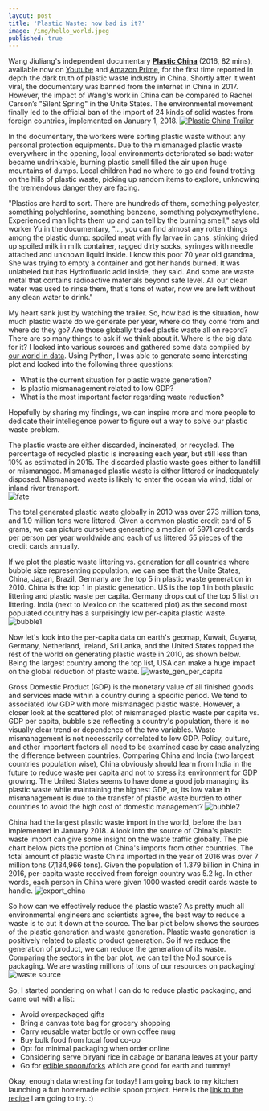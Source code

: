 ```yaml
---
layout: post
title: 'Plastic Waste: how bad is it?'
image: /img/hello_world.jpeg
published: true
---
```

Wang Jiuliang's independent documentary [**Plastic China**](https://www.youtube.com/watch?v=OJrVYB15aFA) 
(2016, 82 mins), available now on [Youtube](http://www.youtube.com) and [Amazon Prime](https://www.amazon.com/Prime-Video/), for the first time reported in depth the dark truth of plastic waste industry in China. Shortly after it went viral, the documentary was banned from the internet in China in 2017. However, the impact of Wang's work in China can be compared to Rachel Carson’s "Silent Spring" in the Unite States. The environmental movement finally led to the official ban of the import of 24 kinds of solid wastes from foreign countries, implemented on January 1, 2018. 
[![Plastic China Trailer](https://img.youtube.com/vi/OJrVYB15aFA/0.jpg)](https://www.youtube.com/watch?v=OJrVYB15aFA) 

In the documentary, the workers were sorting plastic waste without any personal protection equipments. Due to the mismanaged plastic waste everywhere in the opening, local environments deteriorated so bad: water became undrinkable, burning plastic smell filled the air upon huge mountains of dumps. Local children had no where to go and found trotting on the hills of plastic waste, picking up random items to explore, unknowing the tremendous danger they are facing. 

"Plastics are hard to sort. There are hundreds of them, something polyester, something polychlorine, something benzene, something polyoxymethylene. Experienced man lights them up and can tell by the burning smell," says old worker Yu in the documentary, "..., you can find almost any rotten things among the plastic dump: spoiled meat with fly larvae in cans, stinking dried up spoiled milk in milk container, ragged dirty socks, syringes with needle attached and unknown liquid inside. I know this poor 70 year old grandma, She was trying to empty a container and got her hands burned. It was unlabeled but has Hydrofluoric acid inside, they said. And some are waste metal that contains radioactive materials beyond safe level. All our clean water was used to rinse them, that's tons of water, now we are left without any clean water to drink." 

My heart sank just by watching the trailer. So, how bad is the situation, how much plastic waste do we generate per year, where do they come from and where do they go? Are those globally traded plastic waste all on record? There are so many things to ask if we think about it. Where is the big data for it? I looked into various sources and gathered some data compiled by [our world in data](https://ourworldindata.org/). Using Python, I was able to generate some interesting plot and looked into the following three questions:

- What is the current situation for plastic waste generation?
- Is plastic mismanagement related to low GDP?
- What is the most important factor regarding waste reduction?

Hopefully by sharing my findings, we can inspire more and more people to dedicate their intellegence power to figure out a way to solve our plastic waste problem. 

The plastic waste are either discarded, incinerated, or recycled. The percentage of recycled plastic is increasing each year, but still less than 10% as estimated in 2015. The discarded plastic waste goes either to landfill or mismanaged. Mismanaged plastic waste is either littered or inadequately disposed. Mismanaged waste is likely to enter the ocean via wind, tidal or inland river transport.  
![fate](https://github.com/qianjing2020/qianjing2020.github.io/raw/master/plots/plastic_waste/plot_bar_plastic_fate.png)

The total generated plastic waste globally in 2010 was over 273 million tons, and 1.9 million tons were littered. Given a common plastic credit card of 5 grams, we can picture ourselves generating a median of 5971 credit cards per person per year worldwide and each of us littered 55 pieces of the credit cards annually.   

If we plot the plastic waste littering vs. generation for all countries where bubble size representing population, we can see that the Unite States, China, Japan, Brazil, Germany are the top 5 in plastic waste generation in 2010. China is the top 1 in plastic generation. US is the top 1 in both plastic littering and plastic waste per capita. Germany drops out of the top 5 list on littering. India (next to Mexico on the scattered plot) as the second most populated country has a surprisingly low per-capita plastic waste. 
![bubble1](https://github.com/qianjing2020/qianjing2020.github.io/raw/master/plots/plastic_waste/plot_bubble_generation_litter_popu.png)

Now let's look into the per-capita data on earth's geomap, Kuwait, Guyana, Germany, Netherland, Ireland, Sri Lanka, and the United States topped the rest of the world on generating plastic waste in 2010, as shown below. Being the largest country among the top list, USA can make a huge impact on the global reduction of plastc waste.
![waste_gen_per_capita](https://github.com/qianjing2020/qianjing2020.github.io/raw/master/plots/plastic_waste/plot_choropleth_waste_generation_per_capita.png)

Gross Domestic Product (GDP) is the monetary value of all finished goods and services made within a country during a specific period. We tend to associated low GDP with more mismanaged plastic waste. However, a closer look at the scattered plot of mismanaged plastic waste per capita vs. GDP per capita, bubble size reflecting a country's population, there is no visually clear trend or  dependence of the two variables. Waste mismanagement is not necessarily correlated to low GDP. Policy, culture, and other important factors all need to be examined case by case analyzing the difference between countries. Comparing China and India (two largest countries population wise), China obviously should learn from India in the future to reduce waste per capita and not to stress its environment for GDP growing. The United States seems to have done a good job managing its plastic waste while maintaining the highest GDP, or, its low value in mismanagement is due to the transfer of plastic waste burden to other countries to avoid the high cost of domestic management?
![bubble2](https://github.com/qianjing2020/qianjing2020.github.io/raw/master/plots/plastic_waste/plot_bubble_waste_GDP.png)

China had the largest plastic waste import in the world, before the ban implemented in January 2018. A look into the source of China's plastic waste import can give some insight on the waste traffic globally. The pie chart below plots the portion of China's imports from other countries. The total amount of plastic waste China imported in the year of 2016 was over 7 million tons (7,134,966 tons). Given the population of 1.379 billion in China in 2016, per-capita waste received from foreign country was 5.2 kg. In other words, each person in China were given 1000 wasted credit cards waste to handle. 
![export_china](https://github.com/qianjing2020/qianjing2020.github.io/raw/master/plots/plastic_waste/plot_pie_export_China.png)

So how can we effectively reduce the plastic waste? As pretty much all environmental engineers and scientists agree, the best way to reduce a waste is to cut it down at the source. The bar plot below shows the sources of the plastic generation and waste generation. Plastic waste generation is positively related to plastic product generation. So if we reduce the generation of product, we can reduce the generation of its waste. Comparing the sectors in the bar plot, we can tell the No.1 source is packaging. We are wasting millions of tons of our resources on packaging! 
![waste source](https://github.com/qianjing2020/qianjing2020.github.io/raw/master/plots/plastic_waste/plot_bar_production_generation.png)

So, I started pondering on what I can do to reduce plastic packaging, and came out with a list:

- Avoid overpackaged gifts
- Bring a canvas tote bag for grocery shopping
- Carry reusable water bottle or own coffee mug 
- Buy bulk food from local food co-op 
- Opt for minimal packaging when order online 
- Considering serve biryani rice in cabage or banana leaves at your party
- Go for [edible spoon/forks](https://www.youtube.com/watch?v=r4Cc5zmy0eY) which are good for earth and tummy! 

Okay, enough data wrestling for today! I am going back to my kitchen launching a fun homemade edible spoon project. Here is the [link to the recipe](https://www.youtube.com/watch?v=-fr-cBA5P1I) I am going to try. :) 
